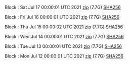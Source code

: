 Block [](https://insight.dash.org/insight/block/): Sat Jul 17 00:00:01 UTC 2021 [zip](https://dash-bootstrap.ams3.digitaloceanspaces.com/mainnet/2021-07-17/bootstrap.dat.zip) (7.7G) [SHA256](https://dash-bootstrap.ams3.digitaloceanspaces.com/mainnet/2021-07-17/sha256.txt)

Block [](https://insight.dash.org/insight/block/): Fri Jul 16 00:00:01 UTC 2021 [zip](https://dash-bootstrap.ams3.digitaloceanspaces.com/mainnet/2021-07-16/bootstrap.dat.zip) (7.7G) [SHA256](https://dash-bootstrap.ams3.digitaloceanspaces.com/mainnet/2021-07-16/sha256.txt)

Block [](https://insight.dash.org/insight/block/): Thu Jul 15 00:00:02 UTC 2021 [zip](https://dash-bootstrap.ams3.digitaloceanspaces.com/mainnet/2021-07-15/bootstrap.dat.zip) (7.7G) [SHA256](https://dash-bootstrap.ams3.digitaloceanspaces.com/mainnet/2021-07-15/sha256.txt)

Block [](https://insight.dash.org/insight/block/): Wed Jul 14 00:00:01 UTC 2021 [zip](https://dash-bootstrap.ams3.digitaloceanspaces.com/mainnet/2021-07-14/bootstrap.dat.zip) (7.7G) [SHA256](https://dash-bootstrap.ams3.digitaloceanspaces.com/mainnet/2021-07-14/sha256.txt)

Block [](https://insight.dash.org/insight/block/): Tue Jul 13 00:00:01 UTC 2021 [zip](https://dash-bootstrap.ams3.digitaloceanspaces.com/mainnet/2021-07-13/bootstrap.dat.zip) (7.7G) [SHA256](https://dash-bootstrap.ams3.digitaloceanspaces.com/mainnet/2021-07-13/sha256.txt)

Block [](https://insight.dash.org/insight/block/): Mon Jul 12 00:00:01 UTC 2021 [zip](https://dash-bootstrap.ams3.digitaloceanspaces.com/mainnet/2021-07-12/bootstrap.dat.zip) (7.7G) [SHA256](https://dash-bootstrap.ams3.digitaloceanspaces.com/mainnet/2021-07-12/sha256.txt)
